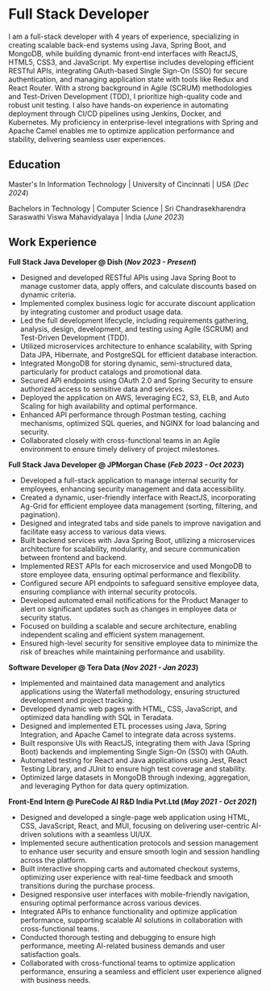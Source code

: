 # Full Stack Developer
I am a full-stack developer with 4 years of experience, specializing in creating scalable back-end systems using Java, Spring Boot, and MongoDB, while building dynamic front-end interfaces with ReactJS, HTML5, CSS3, and JavaScript. My expertise includes developing efficient RESTful APIs, integrating OAuth-based Single Sign-On (SSO) for secure authentication, and managing application state with tools like Redux and React Router. With a strong background in Agile (SCRUM) methodologies and Test-Driven Development (TDD), I prioritize high-quality code and robust unit testing. I also have hands-on experience in automating deployment through CI/CD pipelines using Jenkins, Docker, and Kubernetes. My proficiency in enterprise-level integrations with Spring and Apache Camel enables me to optimize application performance and stability, delivering seamless user experiences.

## Education
Master's In Information Technology  |  University of Cincinnati  |  USA    (_Dec 2024_) 

Bachelors in Technology | Computer Science  |  Sri Chandrasekharendra Saraswathi Viswa Mahavidyalaya  |  India    (_June 2023_)  

## Work Experience
**Full Stack Java Developer @ Dish (_Nov 2023 - Present_)**
- Designed and developed RESTful APIs using Java Spring Boot to manage customer data, apply offers, and calculate discounts based on dynamic criteria.
- Implemented complex business logic for accurate discount application by integrating customer and product usage data.
- Led the full development lifecycle, including requirements gathering, analysis, design, development, and testing using Agile (SCRUM) and Test-Driven Development (TDD).
- Utilized microservices architecture to enhance scalability, with Spring Data JPA, Hibernate, and PostgreSQL for efficient database interaction.
- Integrated MongoDB for storing dynamic, semi-structured data, particularly for product catalogs and promotional data.
- Secured API endpoints using OAuth 2.0 and Spring Security to ensure authorized access to sensitive data and services.
- Deployed the application on AWS, leveraging EC2, S3, ELB, and Auto Scaling for high availability and optimal performance.
- Enhanced API performance through Postman testing, caching mechanisms, optimized SQL queries, and NGINX for load balancing and security.
- Collaborated closely with cross-functional teams in an Agile environment to ensure timely delivery of project milestones.
  

**Full Stack Java Developer @ JPMorgan Chase  (_Feb 2023 - Oct 2023_)**
- Developed a full-stack application to manage internal security for employees, enhancing security management and data accessibility.
- Created a dynamic, user-friendly interface with ReactJS, incorporating Ag-Grid for efficient employee data management (sorting, filtering, and pagination).
- Designed and integrated tabs and side panels to improve navigation and facilitate easy access to various data views.
- Built backend services with Java Spring Boot, utilizing a microservices architecture for scalability, modularity, and secure communication between frontend and backend.
- Implemented REST APIs for each microservice and used MongoDB to store employee data, ensuring optimal performance and flexibility.
- Configured secure API endpoints to safeguard sensitive employee data, ensuring compliance with internal security protocols.
- Developed automated email notifications for the Product Manager to alert on significant updates such as changes in employee data or security status.
- Focused on building a scalable and secure architecture, enabling independent scaling and efficient system management.
- Ensured high-level security for sensitive employee data to minimize the risk of breaches while maintaining performance and usability.


**Software Developer @ Tera Data  (_Nov 2021 - Jan 2023_)**  
- Implemented and maintained data management and analytics applications using the Waterfall methodology, ensuring structured development and project tracking.
- Developed dynamic web pages with HTML, CSS, JavaScript, and optimized data handling with SQL in Teradata.
- Designed and implemented ETL processes using Java, Spring Integration, and Apache Camel to integrate data across systems.
- Built responsive UIs with ReactJS, integrating them with Java (Spring Boot) backends and implementing Single Sign-On (SSO) with OAuth.
- Automated testing for React and Java applications using Jest, React Testing Library, and JUnit to ensure high test coverage and stability.
- Optimized large datasets in MongoDB through indexing, aggregation, and leveraging Python for data query optimization.

**Front-End Intern @ PureCode AI R&D India Pvt.Ltd  (_May 2021 - Oct 2021_)** 
- Designed and developed a single-page web application using HTML, CSS, JavaScript, React, and MUI, focusing on delivering user-centric AI-driven solutions with a seamless UI/UX.
- Implemented secure authentication protocols and session management to enhance user security and ensure smooth login and session handling across the platform.
- Built interactive shopping carts and automated checkout systems, optimizing user experience with real-time feedback and smooth transitions during the purchase process.
- Designed responsive user interfaces with mobile-friendly navigation, ensuring optimal performance across various devices.
- Integrated APIs to enhance functionality and optimize application performance, supporting scalable AI solutions in collaboration with cross-functional teams.
- Conducted thorough testing and debugging to ensure high performance, meeting AI-related business demands and user satisfaction goals.
- Collaborated with cross-functional teams to optimize application performance, ensuring a seamless and efficient user experience aligned with business needs.



